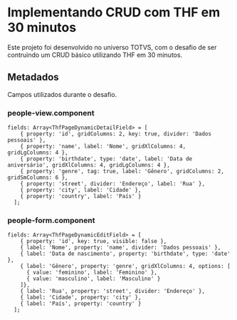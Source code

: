 # Implementando CRUD com THF em 30 minutos

Este projeto foi desenvolvido no universo TOTVS, com o desafio de ser contruindo um CRUD básico utilizando THF em 30 minutos.

## Metadados

Campos utilizados durante o desafio.

### people-view.component

```
fields: Array<ThfPageDynamicDetailField> = [
    { property: 'id', gridColumns: 2, key: true, divider: 'Dados pessoais' },
    { property: 'name', label: 'Nome', gridXlColumns: 4, gridLgColumns: 4 },
    { property: 'birthdate', type: 'date', label: 'Data de aniversário', gridXlColumns: 4, gridLgColumns: 4 },
    { property: 'genre', tag: true, label: 'Gênero', gridColumns: 2, gridSmColumns: 6 },
    { property: 'street', divider: 'Endereço', label: 'Rua' },
    { property: 'city', label: 'Cidade' },
    { property: 'country', label: 'País' }
  ];
```

### people-form.component

```
fields: Array<ThfPageDynamicEditField> = [
    { property: 'id', key: true, visible: false },
    { label: 'Nome', property: 'name', divider: 'Dados pessoais' },
    { label: 'Data de nascimento', property: 'birthdate', type: 'date' },
    { label: 'Gênero', property: 'genre', gridXlColumns: 4, options: [
      { value: 'feminino', label: 'Feminino' },
      { value: 'masculino', label: 'Masculino' }
    ]},
    { label: 'Rua', property: 'street', divider: 'Endereço' },
    { label: 'Cidade', property: 'city' },
    { label: 'País', property: 'country' }
  ];
```